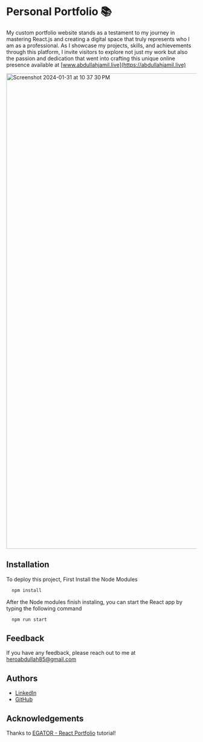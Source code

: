 
# Personal Portfolio 📚

My custom portfolio website stands as a testament to my journey in mastering React.js and creating a digital space that truly represents who I am as a professional. As I showcase my projects, skills, and achievements through this platform, I invite visitors to explore not just my work but also the passion and dedication that went into crafting this unique online presence available at [www.abdullahjamil.live](https://abdullahjamil.live)

<img width="1256" alt="Screenshot 2024-01-31 at 10 37 30 PM" src="https://github.com/abdullah-jamil/portfolio-react/assets/94765139/bb7121e1-3bd3-4a54-89c1-4a04a9429d8f">


## Installation

To deploy this project, First Install the Node Modules

```bash
  npm install
```
After the Node modules finish instaling, you can start the React app by typing the following command 

```bash
  npm run start
```
    
## Feedback

If you have any feedback, please reach out to me at heroabdullah85@gmail.com


## Authors
- [LinkedIn](https://www.linkedin.com/in/abdullah-jamill/)
- [GitHub](https://github.com/abdullah-jamil)

## Acknowledgements
Thanks to [EGATOR - React Portfolio](https://www.youtube.com/watch?v=G-Cr00UYokU&list=WL&index=55&t=1845s) tutorial!


